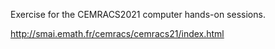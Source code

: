 Exercise for the CEMRACS2021 computer hands-on sessions.

http://smai.emath.fr/cemracs/cemracs21/index.html
